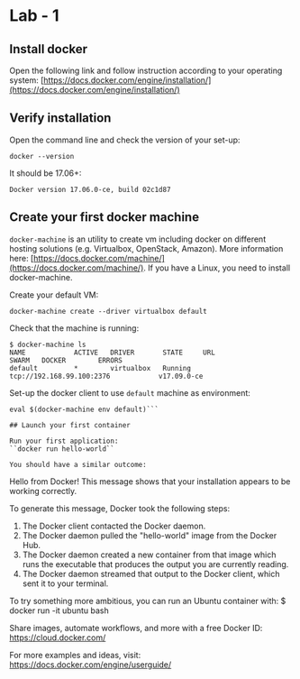 # Lab - 1

## Install docker

Open the following link and follow instruction according to your operating system:
[https://docs.docker.com/engine/installation/](https://docs.docker.com/engine/installation/)

## Verify installation

Open the command line and check the version of your set-up:
```
docker --version
```

It should be 17.06+:
```
Docker version 17.06.0-ce, build 02c1d87
```

## Create your first docker machine
`docker-machine` is an utility to create vm including docker on different hosting solutions (e.g. Virtualbox, OpenStack, Amazon). More information here: [https://docs.docker.com/machine/](https://docs.docker.com/machine/). If you have a Linux, you need to install docker-machine.

Create your default VM:
```
docker-machine create --driver virtualbox default
```

Check that the machine is running:
```
$ docker-machine ls
NAME            ACTIVE   DRIVER       STATE     URL                          SWARM   DOCKER        ERRORS
default         *        virtualbox   Running   tcp://192.168.99.100:2376            v17.09.0-ce   
```

Set-up the docker client to use ``default`` machine as environment:
```
eval $(docker-machine env default)```

## Launch your first container

Run your first application:
``docker run hello-world``

You should have a similar outcome:
```
Hello from Docker!
This message shows that your installation appears to be working correctly.

To generate this message, Docker took the following steps:
 1. The Docker client contacted the Docker daemon.
 2. The Docker daemon pulled the "hello-world" image from the Docker Hub.
 3. The Docker daemon created a new container from that image which runs the
    executable that produces the output you are currently reading.
 4. The Docker daemon streamed that output to the Docker client, which sent it
    to your terminal.

To try something more ambitious, you can run an Ubuntu container with:
 $ docker run -it ubuntu bash

Share images, automate workflows, and more with a free Docker ID:
 https://cloud.docker.com/

For more examples and ideas, visit:
 https://docs.docker.com/engine/userguide/
```
